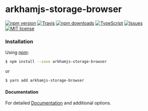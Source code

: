 # arkhamjs-storage-browser

[![npm version](https://img.shields.io/npm/v/arkhamjs-storage-browser.svg?style=flat-square)](https://www.npmjs.com/package/arkhamjs-storage-browser)
[![Travis](https://img.shields.io/travis/nitrogenlabs/arkhamjs-storage-browser.svg?style=flat-square)](https://travis-ci.org/nitrogenlabs/arkhamjs-storage-browser)
[![npm downloads](https://img.shields.io/npm/dm/arkhamjs-storage-browser.svg?style=flat-square)](https://www.npmjs.com/package/arkhamjs-storage-browser)
[![TypeScript](https://badges.frapsoft.com/typescript/version/typescript-next.svg?v=101)](https://github.com/ellerbrock/typescript-badges/)
[![Issues](http://img.shields.io/github/issues/nitrogenlabs/arkhamjs-storage-browser.svg?style=flat-square)](https://github.com/nitrogenlabs/arkhamjs-storage-browser/issues)
[![MIT license](http://img.shields.io/badge/license-MIT-brightgreen.svg?style=flat-square)](http://opensource.org/licenses/MIT)

### Installation

Using [npm](https://www.npmjs.com/):
```bash
$ npm install --save arkhamjs-storage-browser
```
or
```bash
$ yarn add arkhamjs-storage-browser
```

#### Documentation

For detailed [Documentation](http://www.arkhamjs.com) and additional options.
